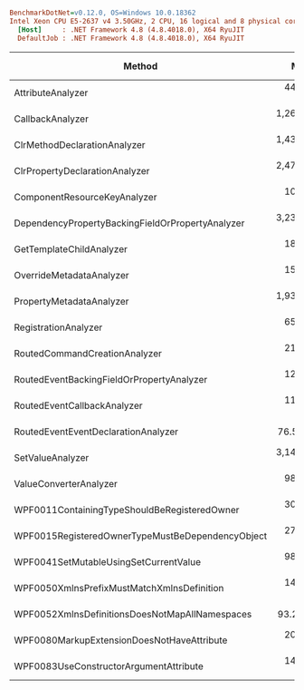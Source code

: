 ``` ini

BenchmarkDotNet=v0.12.0, OS=Windows 10.0.18362
Intel Xeon CPU E5-2637 v4 3.50GHz, 2 CPU, 16 logical and 8 physical cores
  [Host]     : .NET Framework 4.8 (4.8.4018.0), X64 RyuJIT
  DefaultJob : .NET Framework 4.8 (4.8.4018.0), X64 RyuJIT


```
|                                           Method |        Mean |      Error |     StdDev |      Median | Gen 0 | Gen 1 | Gen 2 | Allocated |
|------------------------------------------------- |------------:|-----------:|-----------:|------------:|------:|------:|------:|----------:|
|                                AttributeAnalyzer |   441.52 us |   9.335 us |  24.428 us |   438.40 us |     - |     - |     - |         - |
|                                 CallbackAnalyzer | 1,265.77 us |  89.421 us | 252.214 us | 1,184.35 us |     - |     - |     - |   16384 B |
|                     ClrMethodDeclarationAnalyzer | 1,438.48 us |  52.068 us | 151.058 us | 1,363.00 us |     - |     - |     - |   40960 B |
|                   ClrPropertyDeclarationAnalyzer | 2,476.13 us |  57.498 us | 162.175 us | 2,424.30 us |     - |     - |     - |  147456 B |
|                     ComponentResourceKeyAnalyzer |   108.51 us |   5.579 us |  16.451 us |   101.40 us |     - |     - |     - |         - |
| DependencyPropertyBackingFieldOrPropertyAnalyzer | 3,231.79 us | 105.664 us | 301.465 us | 3,102.35 us |     - |     - |     - |  196608 B |
|                         GetTemplateChildAnalyzer |   185.80 us |   6.823 us |  19.467 us |   181.55 us |     - |     - |     - |         - |
|                         OverrideMetadataAnalyzer |   159.55 us |   8.013 us |  22.602 us |   155.05 us |     - |     - |     - |         - |
|                         PropertyMetadataAnalyzer | 1,934.19 us |  85.178 us | 248.469 us | 1,788.10 us |     - |     - |     - |   90112 B |
|                             RegistrationAnalyzer |   657.95 us |  27.656 us |  79.351 us |   622.20 us |     - |     - |     - |   24576 B |
|                    RoutedCommandCreationAnalyzer |   218.80 us |   9.704 us |  27.210 us |   213.90 us |     - |     - |     - |         - |
|        RoutedEventBackingFieldOrPropertyAnalyzer |   124.40 us |   3.678 us |  10.251 us |   120.15 us |     - |     - |     - |         - |
|                      RoutedEventCallbackAnalyzer |   112.11 us |   5.010 us |  14.212 us |   106.90 us |     - |     - |     - |         - |
|              RoutedEventEventDeclarationAnalyzer |    76.53 us |   2.923 us |   8.619 us |    71.70 us |     - |     - |     - |         - |
|                                 SetValueAnalyzer | 3,146.36 us | 121.298 us | 349.973 us | 3,038.65 us |     - |     - |     - |  188416 B |
|                           ValueConverterAnalyzer |   986.10 us |  49.303 us | 139.865 us |   926.30 us |     - |     - |     - |   24576 B |
|     WPF0011ContainingTypeShouldBeRegisteredOwner |   304.43 us |   8.902 us |  23.761 us |   296.20 us |     - |     - |     - |         - |
| WPF0015RegisteredOwnerTypeMustBeDependencyObject |   279.57 us |   5.978 us |  14.888 us |   277.20 us |     - |     - |     - |         - |
|            WPF0041SetMutableUsingSetCurrentValue |   986.19 us |  40.147 us | 113.236 us |   936.90 us |     - |     - |     - |   40960 B |
|       WPF0050XmlnsPrefixMustMatchXmlnsDefinition |   147.21 us |  10.513 us |  30.997 us |   130.85 us |     - |     - |     - |         - |
|   WPF0052XmlnsDefinitionsDoesNotMapAllNamespaces |    93.24 us |   3.410 us |   9.672 us |    90.80 us |     - |     - |     - |         - |
|       WPF0080MarkupExtensionDoesNotHaveAttribute |   205.16 us |  12.898 us |  37.828 us |   183.70 us |     - |     - |     - |         - |
|           WPF0083UseConstructorArgumentAttribute |   148.85 us |   4.930 us |  13.158 us |   143.60 us |     - |     - |     - |         - |
